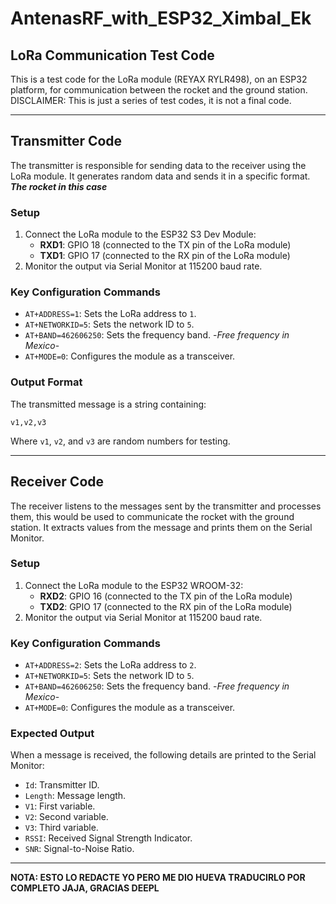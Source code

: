# AntenasRF_with_ESP32_Ximbal_Ek


## LoRa Communication Test Code

This is a test code for the LoRa module (REYAX RYLR498), on an ESP32 platform, for communication between the rocket and the ground station. DISCLAIMER: This is just a series of test codes, it is not a final code.

---

## Transmitter Code 

The transmitter is responsible for sending data to the receiver using the LoRa module. It generates random data and sends it in a specific format. ***The rocket in this case***

### Setup
1. Connect the LoRa module to the ESP32 S3 Dev Module:
   - **RXD1**: GPIO 18 (connected to the TX pin of the LoRa module)
   - **TXD1**: GPIO 17 (connected to the RX pin of the LoRa module)
2. Monitor the output via Serial Monitor at 115200 baud rate.

### Key Configuration Commands
- `AT+ADDRESS=1`: Sets the LoRa address to `1`.
- `AT+NETWORKID=5`: Sets the network ID to `5`.
- `AT+BAND=462606250`: Sets the frequency band. -*Free frequency in Mexico*-
- `AT+MODE=0`: Configures the module as a transceiver.

### Output Format
The transmitted message is a string containing:
```
v1,v2,v3
```
Where `v1`, `v2`, and `v3` are random numbers for testing.

---

## Receiver Code

The receiver listens to the messages sent by the transmitter and processes them, this would be used to communicate the rocket with the ground station. It extracts values ​​from the message and prints them on the Serial Monitor.

### Setup
1. Connect the LoRa module to the ESP32 WROOM-32:
   - **RXD2**: GPIO 16 (connected to the TX pin of the LoRa module)
   - **TXD2**: GPIO 17 (connected to the RX pin of the LoRa module)
3. Monitor the output via Serial Monitor at 115200 baud rate.

### Key Configuration Commands
- `AT+ADDRESS=2`: Sets the LoRa address to `2`.
- `AT+NETWORKID=5`: Sets the network ID to `5`.
- `AT+BAND=462606250`: Sets the frequency band. -*Free frequency in Mexico*-
- `AT+MODE=0`: Configures the module as a transceiver.

### Expected Output
When a message is received, the following details are printed to the Serial Monitor:
- `Id`: Transmitter ID.
- `Length`: Message length.
- `V1`: First variable.
- `V2`: Second variable.
- `V3`: Third variable.
- `RSSI`: Received Signal Strength Indicator.
- `SNR`: Signal-to-Noise Ratio.

---

**NOTA: ESTO LO REDACTE YO PERO ME DIO HUEVA TRADUCIRLO POR COMPLETO JAJA, GRACIAS DEEPL**
